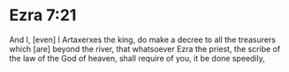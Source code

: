 # Ezra 7:21

And I, [even] I Artaxerxes the king, do make a decree to all the treasurers which [are] beyond the river, that whatsoever Ezra the priest, the scribe of the law of the God of heaven, shall require of you, it be done speedily,